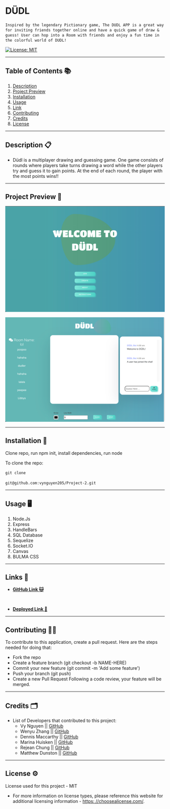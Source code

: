 # DÜDL

    Inspired by the legendary Pictionary game, The DUDL APP is a great way for inviting friends together online and have a quick game of draw & guess! User can hop into a Room with friends and enjoy a fun time in the colorful world of DUDL!

 [![License: MIT](https://img.shields.io/badge/License-MIT-yellow.svg)](https://opensource.org/licenses/MIT)

---

## Table of Contents 📚

1. [Description](#description)
2. [Project Preview](##project%20preview)
3. [Installation](#installation)
4. [Usage](#usage)
5. [Link](#link)
6. [Contributing](#contributing)
7. [Credits](#credits)
8. [License](#license)

---

## Description 📋

- Düdl is a multiplayer drawing and guessing game. One game consists of rounds where players take turns drawing a word while the other players try and guess it to gain points. At the end of each round, the player with the most points wins!!

---

## Project Preview 📸

![Visual](/img/homepage.png)

![Visual](/img/gameroom.png)

---

## Installation 📀

  Clone repo, run npm init, install dependencies, run node

  To clone the repo:

    git clone 
    
    git@github.com:vynguyen205/Project-2.git

---

## Usage 🖥

1. Node.Js
2. Express
3. HandleBars
4. SQL Database
5. Sequelize
6. Socket.IO
7. Canvas
8. BULMA CSS

---

## Links 🔗 

- **[GitHub Link 🐱](https://github.com/vynguyen205/Project-2)**

<br>

- **[Deployed Link 👀](https://dudl.herokuapp.com/)**

---

## Contributing 💃🏻

To contribute to this application, create a pull request.
  Here are the steps needed for doing that:
  - Fork the repo
  - Create a feature branch (git checkout -b NAME-HERE)
  - Commit your new feature (git commit -m 'Add some feature')
  - Push your branch (git push)
  - Create a new Pull Request
  Following a code review, your feature will be merged.

---

## Credits 🗂

- List of Developers that contributed to this project: 
    - Vy Nguyen || [GitHub](https://github.com/vynguyen205)
    - Wenyu Zhang || [GitHub](https://github.com/aksmagic31)
    - Dennis Maccarthy || [GitHub](https://github.com/dennismacc)
    - Marina Huisken || [GitHub](https://github.com/mxhuisken)
    - Rejean Chung || [GitHub](https://github.com/Abesmom4ever)
    - Matthew Dunston || [GitHub](https://github.com/MattYouKnowWho)

---

## License ⚙️
  License used for this project - MIT
  * For more information on license types, please reference this website
  for additional licensing information - [https: //choosealicense.com/](https://choosealicense.com/).